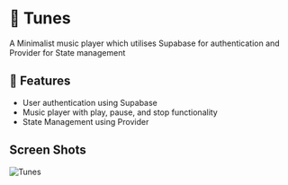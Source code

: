 

# 📱 Tunes 

A Minimalist music player which utilises Supabase for authentication and Provider for State management

## 🚀 Features

- User authentication using Supabase
- Music player with play, pause, and stop functionality
- State Management using Provider

## Screen Shots




![Tunes](https://github.com/user-attachments/assets/93c7e0b6-c188-42a2-8ce2-9dad1f3e6336)

